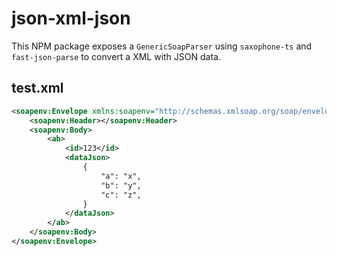 # json-xml-json

This NPM package exposes a `GenericSoapParser` using `saxophone-ts` and `fast-json-parse` to convert a XML with JSON data.

## test.xml

```xml
<soapenv:Envelope xmlns:soapenv="http://schemas.xmlsoap.org/soap/envelope/" xmlns:xsi="http://www.w3.org/2001/XMLSchema-instance" xmlns:xsd="http://www.w3.org/2001/XMLSchema">
    <soapenv:Header></soapenv:Header>
    <soapenv:Body>
        <ab>
            <id>123</id>
            <dataJson>
                {
                    "a": "x",
                    "b": "y",
                    "c": "z",
                }
            </dataJson>
        </ab>
    </soapenv:Body>
</soapenv:Envelope>
```
